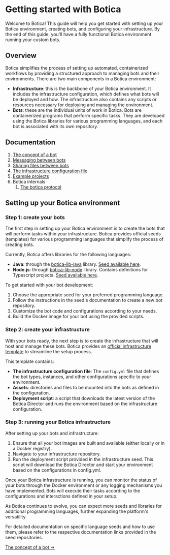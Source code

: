 # Getting started with Botica

Welcome to Botica! This guide will help you get started with setting up your Botica environment,
creating bots, and configuring your infrastructure. By the end of this guide, you'll have a fully
functional Botica environment running your custom bots.

## Overview

Botica simplifies the process of setting up automated, containerized workflows by providing a
structured approach to managing bots and their environments. There are two main components in a
Botica environment:

- **Infrastructure**: this is the backbone of your Botica environment. It includes the
  infrastructure
  configuration, which defines what bots will be deployed and how.
  The infrastructure also contains any scripts or resources necessary for deploying and managing the
  environment.
- **Bots**: these are the individual units of work in Botica. Bots are containerized programs that
  perform specific tasks. They are developed using the Botica libraries for various programming
  languages, and each bot is associated with its own repository.

## Documentation

1. [The concept of a bot](the-concept-of-a-bot.md)
2. [Messaging between bots](messaging-between-bots.md)
3. [Sharing files between bots](sharing-files-between-bots.md)
4. [The infrastructure configuration file](the-infrastructure-configuration-file.md)
5. [Example projects](example-projects.md)
6. Botica internals
    1. [The botica protocol](protocol.md)

## Setting up your Botica environment

### Step 1: create your bots

The first step in setting up your Botica environment is to create the bots that will perform tasks
within your infrastructure. Botica provides official seeds (templates) for various programming
languages that simplify the process of creating bots.

Currently, Botica offers libraries for the following languages:

- **Java**: through the [botica-lib-java](https://github.com/isa-group/botica-lib-java/) library.
  [Seed available here](https://github.com/isa-group/botica-seed-java/).
- **Node.js**: through [botica-lib-node](https://github.com/isa-group/botica-lib-node/) library.
  Contains definitions for Typescript projects.
  [Seed available here](https://github.com/isa-group/botica-seed-node/).

To get started with your bot development:

1. Choose the appropriate seed for your preferred programming language.
2. Follow the instructions in the seed's documentation to create a new bot repository.
3. Customize the bot code and configurations according to your needs.
4. Build the Docker image for your bot using the provided scripts.

### Step 2: create your infrastructure

With your bots ready, the next step is to create the infrastructure that will host and manage these
bots. Botica provides an
[official infrastructure template](https://github.com/isa-group/botica-infrastructure/) to
streamline the setup process.

This template contains:

- **The infrastructure configuration file**: The `config.yml` file that defines the bot types,
  instances, and other configurations specific to your environment.
- **Assets**: directories and files to be mounted into the bots as defined in the configuration.
- **Deployment script**: a script that downloads the latest version of the Botica Director and runs
  the environment based on the infrastructure configuration.

### Step 3: running your Botica infrastructure

After setting up your bots and infrastructure:

1. Ensure that all your bot images are built and available (either locally or in a Docker registry).
2. Navigate to your infrastructure repository.
3. Run the deployment script provided in the infrastructure seed. This script will download the
   Botica Director and start your environment based on the configurations in config.yml.

Once your Botica infrastructure is running, you can monitor the status of your bots through the
Docker environment or any logging mechanisms you have implemented. Bots will execute their tasks
according to the configurations and interactions defined in your setup.

As Botica continues to evolve, you can expect more seeds and libraries for additional programming
languages, further expanding the platform's versatility.

For detailed documentation on specific language seeds and how to use them, please refer to the
respective documentation links provided in the seed repositories.

[The concept of a bot ->](the-concept-of-a-bot.md)
